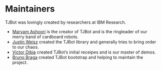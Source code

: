 # Maintainers

TJBot was lovingly created by researchers at IBM Research.

- [Maryam Ashoori](https://github.com/maryamashoori) is the creator of TJBot and is the ringleader of our merry band of cardboard robots.
- [Justin Weisz](https://github.com/jweisz) created the TJBot library and generally tries to bring order to our chaos.
- [Victor Dibia](https://github.com/victordibia) created TJBot’s initial receipes and is our master of demos.
- [Bruno Braga](https://github.com/bgbraga) created TJBot bootstrap and helping to maintain the project.
